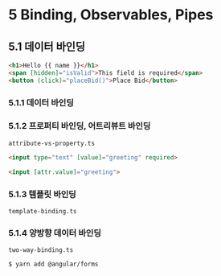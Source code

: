 # 5 Binding, Observables, Pipes

## 5.1 데이터 바인딩

```html
<h1>Hello {{ name }}</h1>
<span [hidden]="isValid">This field is required</span>
<button (click)="placeBid()">Place Bid</button>
```

### 5.1.1 데이터 바인딩

### 5.1.2 프로퍼티 바인딩, 어트리뷰트 바인딩
`attribute-vs-property.ts`

```html
<input type="text" [value]="greeting" required>
```

```html
<input [attr.value]="greeting">
```

### 5.1.3 템플릿 바인딩
`template-binding.ts`


### 5.1.4 양방향 데이터 바인딩
`two-way-binding.ts`

```sh
$ yarn add @angular/forms
```
